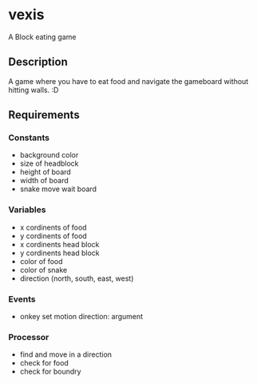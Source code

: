 # vexis
A Block eating game

## Description
A game where you have to eat food and navigate the gameboard without hitting walls.
:D

## Requirements

### Constants
- background color
- size of headblock
- height of board
- width of board
- snake move wait board 

### Variables
- x cordinents of food
- y cordinents of food
- x cordinents head block
- y cordinents head block
- color of food
- color of snake
- direction (north, south, east, west)

### Events
- onkey
set motion direction: argument

### Processor
- find and move in a direction
- check for food 
- check for boundry
